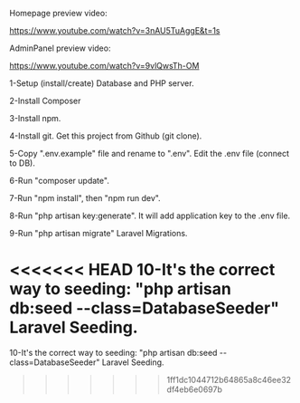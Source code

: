 Homepage preview video:

https://www.youtube.com/watch?v=3nAU5TuAggE&t=1s

AdminPanel preview video:

https://www.youtube.com/watch?v=9vlQwsTh-OM

1-Setup (install/create) Database and PHP server.

2-Install Composer

3-Install npm.

4-Install git. Get this project from Github (git clone).

5-Copy ".env.example" file and rename to ".env". Edit the .env file (connect to DB).

6-Run "composer update".

7-Run "npm install", then "npm run dev".

8-Run "php artisan key:generate". It will add application key to the .env file.

9-Run "php artisan migrate" Laravel Migrations.

<<<<<<< HEAD
10-It's the correct way to seeding: "php artisan db:seed --class=DatabaseSeeder" Laravel Seeding.
=======
10-It's the correct way to seeding: "php artisan db:seed --class=DatabaseSeeder" Laravel Seeding.
>>>>>>> 1ff1dc1044712b64865a8c46ee32df4eb6e0697b
